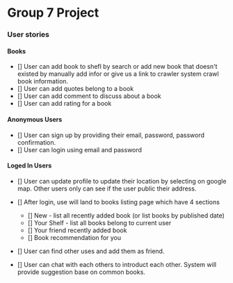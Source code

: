 # Group 7 Project

### User stories
#### Books
* [] User can add book to shefl by search or add new book that doesn't existed by manually add infor or give us a link to crawler system crawl book information.
* [] User can add quotes belong to a book
* [] User can add comment to discuss about a book
* [] User can add rating for a book

#### Anonymous Users

* [] User can sign up by providing their email, password, password confirmation.
* [] User can login using email and password

#### Loged In Users
* [] User can update profile to update their location by selecting on google map. Other users only can see if the user public their address.
* [] After login, use will land to books listing page which have 4 sections
  * [] New - list all recently added book (or list books by published date)
  * [] Your Shelf - list all books belong to current user
  * [] Your friend recently added book
  * [] Book recommendation for you

* [] User can find other uses and add them as friend.
* [] User can chat with each others to introduct each other. System will provide suggestion base on common books.
